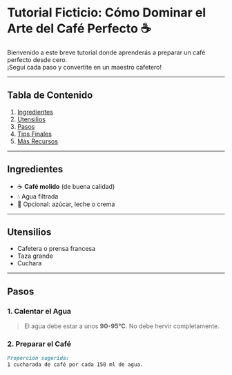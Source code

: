 
# Tutorial Ficticio: Cómo Dominar el Arte del Café Perfecto ☕

Bienvenido a este breve tutorial donde aprenderás a preparar un café perfecto desde cero.  
¡Seguí cada paso y convertite en un maestro cafetero!

---

## Tabla de Contenido
1. [Ingredientes](#ingredientes)
2. [Utensilios](#utensilios)
3. [Pasos](#pasos)
4. [Tips Finales](#tips-finales)
5. [Más Recursos](#más-recursos)

---

## Ingredientes
- ☕ **Café molido** (de buena calidad)
- 💧 Agua filtrada
- 🍬 Opcional: azúcar, leche o crema

---

## Utensilios
- Cafetera o prensa francesa
- Taza grande
- Cuchara

---

## Pasos

### 1. Calentar el Agua
> El agua debe estar a unos **90-95°C**. No debe hervir completamente.

### 2. Preparar el Café
```markdown
Proporción sugerida:
1 cucharada de café por cada 150 ml de agua.